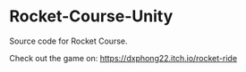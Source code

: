 # Rocket-Course-Unity
 
Source code for Rocket Course.

Check out the game on: https://dxphong22.itch.io/rocket-ride
